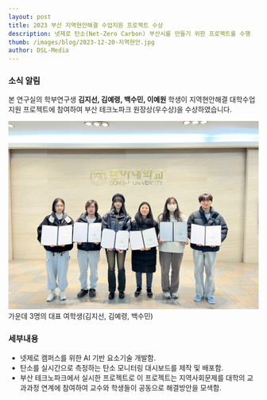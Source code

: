 ```yaml
---
layout: post
title: 2023 부산 지역현안해결 수업지원 프로젝트 수상
description: 넷제로 탄소(Net-Zero Carbon) 부산시를 만들기 위한 프로젝트를 수행
thumb: /images/blog/2023-12-20-지역현안.jpg
author: DSL-Media
---
```


### 소식 알림
본 연구실의 학부연구생 **김지선, 김예령, 백수민, 이예원** 학생이 지역현안해결 대학수업지원 프로젝트에 참여하여 부산 테크노파크 원장상(우수상)을 수상하였습니다.  

![1](/images/blog/2023-12-20-지역현안.jpg)  
가운데 3명의 대표 여학생(김지선, 김예령, 백수민)

### 세부내용
- 넷제로 캠퍼스를 위한 AI 기반 요소기술 개발함.
- 탄소를 실시간으로 측정하는 탄소 모니터링 대시보드를 제작 및 배포함.
- 부산 테크노파크에서 실시한 프로젝트로 이 프로젝트는 지역사회문제를 대학의 교과과정 연계에 참여하여 교수와 학생들이 공동으로 해결방안을 모색함.
